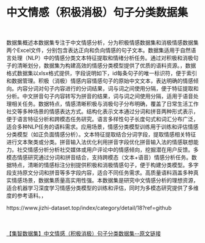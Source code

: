 <h1>中文情感（积极消极）句子分类数据集</h1><br /><p>数据集概述本数据集专注于中文情感分析，分为积极情感数据集和消极情感数据集两个Excel文件，分别包含表达正向和负向情感的句子文本。数据集适用于自然语言处理（NLP）中的情感分类文本特征提取和情绪分析任务。通过对积极和消极句子的清晰划分，数据集为构建高效的情感分类模型提供了优质的语料资源。，数据格式数据集以xlsx格式提供，字段说明如下，id每条句子的唯一标识符，便于索引和数据管理。积极（消极）情感内容情感句子的原始中文文本，表达明确的情感倾向。内容分词对句子内容进行的分词结果，词与词之间使用分隔，便于特征提取和分析。中文拼音句子内容转写为拼音的结果，词与词之间使用分隔，适用于语音处理相关任务。数据特点，情感清晰积极与消极句子分布明确，覆盖了日常生活工作社交等多种场景的情感表达方式。结构化表示文本通过分词和拼音两种形式表示，便于语言特征分析和跨模态任务研究。语言多样性句子长度句式和词汇分布广泛，适合多种NLP任务的语料需求。应用场景，情感分类模型训练用于训练和评估情感分类模型（如正负面情感分析）。文本特征提取结合分词字段，提取情感相关特征进行文本聚类或分类。拼音输入法优化利用拼音字段优化拼音输入法的情感联想能力。社交情感分析分析社交媒体或用户评论中的情感倾向，挖掘潜在用户反馈。多模态情感研究通过分词和拼音结合，支持跨模态（文本+语音）情感分析任务。数据特点，清晰的情感标注分别提供积极和消极情感句子，便于构建分类模型。多字段支持原文分词和拼音等多字段内容，适合不同任务需求。高质量语料涵盖多种真实情感场景，数据集质量高实用性强。本数据集是研究中文情感分析的理想资源，适合机器学习深度学习情感分类模型的训练和评估，同时为多模态研究提供了多维度的参考语料。，</p><p>https://www.jizhi-dataset.top/index/category/detail/18?ref=github</p><br /><br /><a href="https://www.jizhi-dataset.top/index/category/detail/18?ref=github" target="_blank">【集智数据集】中文情感（积极消极）句子分类数据集--原文链接</a>